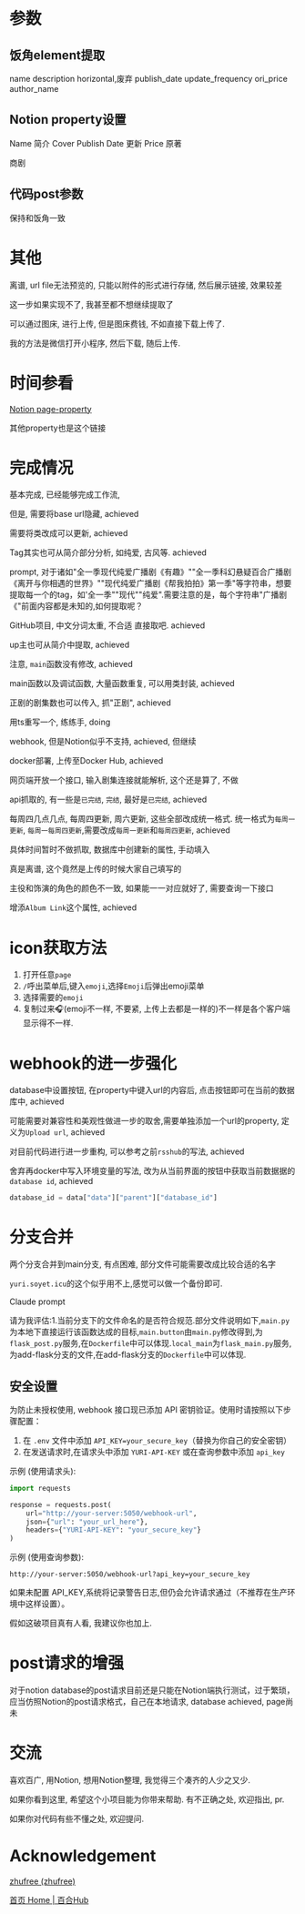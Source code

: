 # 参数

## 饭角element提取

name
description
horizontal,废弃
publish_date
update_frequency
ori_price
author_name

## Notion property设置

Name
简介
Cover
Publish Date
更新
Price
原著

商剧

## 代码post参数

保持和饭角一致


# 其他

离谱, url file无法预览的, 只能以附件的形式进行存储, 然后展示链接, 效果较差

这一步如果实现不了, 我甚至都不想继续提取了

可以通过图床, 进行上传, 但是图床费钱, 不如直接下载上传了.

我的方法是微信打开小程序, 然后下载, 随后上传.

# 时间参看

[Notion page-property](https://developers.notion.com/reference/page-property-values#files)

其他property也是这个链接

# 完成情况

基本完成, 已经能够完成工作流,

但是, 需要将base url隐藏, achieved

需要将类改成可以更新, achieved

Tag其实也可从简介部分分析, 如纯爱, 古风等. achieved

prompt, 对于诸如"全一季现代纯爱广播剧《有趣》""全一季科幻悬疑百合广播剧《离开与你相遇的世界》""现代纯爱广播剧《帮我拍拍》第一季"等字符串，想要提取每一个的tag，如'全一季""现代""纯爱".需要注意的是，每个字符串"广播剧《"前面内容都是未知的,如何提取呢？

GitHub项目, 中文分词太重, 不合适
直接取吧. achieved

up主也可从简介中提取, achieved

注意, `main`函数没有修改, achieved

main函数以及调试函数, 大量函数重复, 可以用类封装, achieved

正剧的剧集数也可以传入, 抓"正剧", achieved

用ts重写一个, 练练手, doing

webhook, 但是Notion似乎不支持, achieved, 但继续

docker部署, 上传至Docker Hub, achieved

网页端开放一个接口, 输入剧集连接就能解析, 这个还是算了, 不做

api抓取的, 有一些是`已完结`, `完结`, 最好是`已完结`, achieved

每周四几点几点, 每周四更新, 周六更新, 这些全部改成统一格式. 统一格式为`每周一更新`,
`每周一每周四更新`,需要改成`每周一更新`和`每周四更新`, achieved

具体时间暂时不做抓取, 数据库中创建新的属性, 手动填入

真是离谱, 这个竟然是上传的时候大家自己填写的

主役和饰演的角色的颜色不一致, 如果能一一对应就好了, 需要查询一下接口

增添`Album Link`这个属性, achieved

# icon获取方法

1. 打开任意`page`
2. `/`呼出菜单后,键入`emoji`,选择`Emoji`后弹出emoji菜单
3. 选择需要的`emoji`
4. 复制过来🎧(emoji不一样, 不要紧, 上传上去都是一样的)不一样是各个客户端显示得不一样.

# webhook的进一步强化

database中设置按钮, 在property中键入url的内容后, 点击按钮即可在当前的数据库中, achieved

可能需要对兼容性和美观性做进一步的取舍,需要单独添加一个url的property,
定义为`Upload url`, achieved

对目前代码进行进一步重构, 可以参考之前`rsshub`的写法, achieved

舍弃再docker中写入环境变量的写法, 改为从当前界面的按钮中获取当前数据据的`database id`, achieved

```python
database_id = data["data"]["parent"]["database_id"]
```

# 分支合并

两个分支合并到main分支, 有点困难, 部分文件可能需要改成比较合适的名字

`yuri.soyet.icu`的这个似乎用不上,感觉可以做一个备份即可.

Claude prompt

请为我评估:1.当前分支下的文件命名的是否符合规范.部分文件说明如下,`main.py`为本地下直接运行该函数达成的目标,`main.button`由`main.py`修改得到,为`flask_post.py`服务,在`Dockerfile`中可以体现.`local_main`为`flask_main.py`服务,为add-flask分支的文件,在add-flask分支的`Dockerfile`中可以体现.

## 安全设置

为防止未授权使用, webhook 接口现已添加 API 密钥验证。使用时请按照以下步骤配置：

1. 在 `.env` 文件中添加 `API_KEY=your_secure_key`（替换为你自己的安全密钥）
2. 在发送请求时,在请求头中添加 `YURI-API-KEY` 或在查询参数中添加 `api_key`

示例 (使用请求头):
```python
import requests

response = requests.post(
    url="http://your-server:5050/webhook-url",
    json={"url": "your_url_here"},
    headers={"YURI-API-KEY": "your_secure_key"}
)
```

示例 (使用查询参数):
```
http://your-server:5050/webhook-url?api_key=your_secure_key
```

如果未配置 API_KEY,系统将记录警告日志,但仍会允许请求通过（不推荐在生产环境中这样设置）。

假如这破项目真有人看, 我建议你也加上. 

# post请求的增强

对于notion database的post请求目前还是只能在Notion端执行测试，过于繁琐，应当仿照Notion的post请求格式，自己在本地请求, database achieved, page尚未

# 交流

喜欢百广, 用Notion, 想用Notion整理, 我觉得三个凑齐的人少之又少.

如果你看到这里, 希望这个小项目能为你带来帮助. 有不正确之处, 欢迎指出, pr.

如果你对代码有些不懂之处, 欢迎提问.

# Acknowledgement

[zhufree (zhufree)](https://github.com/zhufree)

[首页 Home | 百合Hub](https://baihehub.com/)
